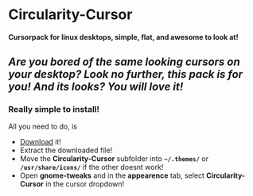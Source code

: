 # Circularity-Cursor
#### Cursorpack for linux desktops, simple, flat, and awesome to look at!

*Are you bored of the same looking cursors on your desktop?*
*Look no further, this pack is for you!*
*And its looks? You will love it!*
---
### Really simple to install!
All you need to do, is
- [Download](https://github.com/domedav/Circularity-Cursor/releases/download/Circularity-Cursor/Circularity-Cursor.tar) it!
- Extract the downloaded file!
- Move the **Circularity-Cursor** subfolder into **```~/.themes/```** or **```/usr/share/icons/```** if the other doesnt work!
- Open **gnome-tweaks** and in the **appearence** tab, select **Circularity-Cursor** in the cursor dropdown!
